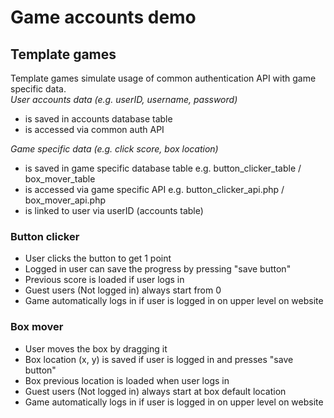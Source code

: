 # Game accounts demo

## Template games
Template games simulate usage of common authentication API with game specific data.  
*User accounts data (e.g. userID, username, password)*
 - is saved in accounts database table
 - is accessed via common auth API  

*Game specific data (e.g. click score, box location)*
  - is saved in game specific database table e.g. button_clicker_table / box_mover_table
  - is accessed via game specific API e.g. button_clicker_api.php / box_mover_api.php 
  - is linked to user via userID (accounts table)

### Button clicker
- User clicks the button to get 1 point
- Logged in user can save the progress by pressing "save button"
- Previous score is loaded if user logs in
- Guest users (Not logged in) always start from 0
- Game automatically logs in if user is logged in on upper level on website

### Box mover
- User moves the box by dragging it
- Box location (x, y) is saved if user is logged in and presses "save button"
- Box previous location is loaded when user logs in
- Guest users (Not logged in) always start at box default location
- Game automatically logs in if user is logged in on upper level on website
